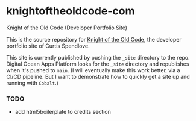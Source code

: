 # knightoftheoldcode-com

Knight of the Old Code (Developer Portfolio Site)

This is the source repository for [Knight of the Old Code](https://knightoftheoldcode.com), the developer portfolio site of Curtis Spendlove.

This site is currently published by pushing the `_site` directory to the repo. Digital Ocean Apps Platform looks for the `_site` directory and republishes when it's pushed to `main`. (I will eventually make this work better, via a CI/CD pipeline. But I want to demonstrate how to quickly get a site up and running with `Cobalt`.)

### TODO

- add html5boilerplate to credits section

